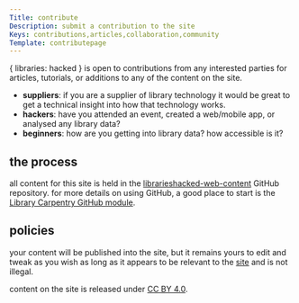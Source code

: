 ```yaml
---
Title: contribute
Description: submit a contribution to the site
Keys: contributions,articles,collaboration,community
Template: contributepage
---
```


{ libraries: hacked } is open to contributions from any interested parties for articles, tutorials, or additions to any of the content on the site.

- **suppliers**:  if you are a supplier of library technology it would be great to get a technical insight into how that technology works.
- **hackers**: have you attended an event, created a web/mobile app, or analysed any library data?
- **beginners**: how are you getting into library data?  how accessible is it?

## the process

all content for this site is held in the [librarieshacked-web-content](https://github.com/LibrariesHacked/librarieshacked-web-content) GitHub repository.  for more details on using GitHub, a good place to start is the [Library Carpentry GitHub module]().

## policies

your content will be published into the site, but it remains yours to edit and tweak as you wish as long as it appears to be relevant to the [site](/about) and is not illegal.

content on the site is released under [CC BY 4.0](https://creativecommons.org/licenses/by/4.0/).  